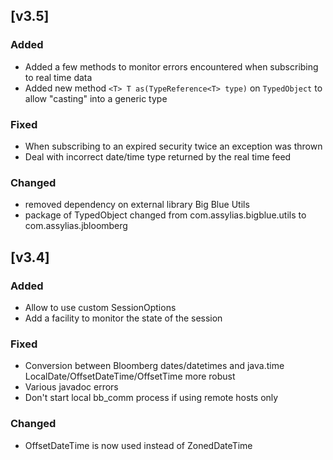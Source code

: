 ## [v3.5]

### Added

- Added a few methods to monitor errors encountered when subscribing to real time data
- Added new method `<T> T as(TypeReference<T> type)` on `TypedObject` to allow "casting" into a generic type

### Fixed

- When subscribing to an expired security twice an exception was thrown
- Deal with incorrect date/time type returned by the real time feed

### Changed

- removed dependency on external library Big Blue Utils
- package of TypedObject changed from com.assylias.bigblue.utils to com.assylias.jbloomberg

## [v3.4]

### Added

- Allow to use custom SessionOptions
- Add a facility to monitor the state of the session

### Fixed

- Conversion between Bloomberg dates/datetimes and java.time LocalDate/OffsetDateTime/OffsetTime more robust
- Various javadoc errors
- Don't start local bb_comm process if using remote hosts only

### Changed

- OffsetDateTime is now used instead of ZonedDateTime